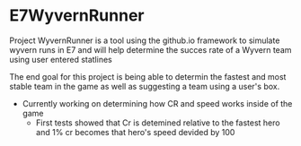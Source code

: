 # E7WyvernRunner

Project WyvernRunner is a tool using the github.io framework to simulate wyvern runs in E7 and will help determine the succes rate of a Wyvern team using user entered statlines


The end goal for this project is being able to determin the fastest and most stable team in the game as well as suggesting a team using a user's box.

- Currently working on determining how CR and speed works inside of the game 
  - First tests showed that Cr is detemined relative to the fastest hero and 1% cr becomes that hero's speed devided by 100 
